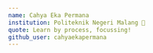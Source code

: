 ```yaml
---
name: Cahya Eka Permana
institution: Politeknik Negeri Malang 🚩
quote: Learn by process, focussing!
github_user: cahyaekapermana
---
```

